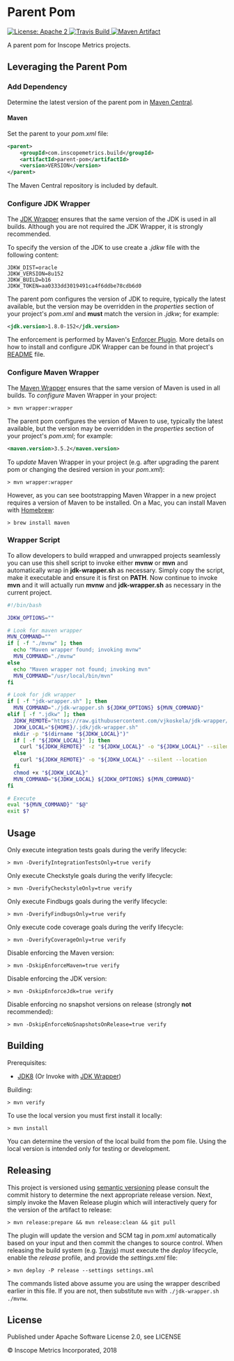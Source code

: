 Parent Pom
==========

<a href="https://raw.githubusercontent.com/InscopeMetrics/parent-pom/master/LICENSE">
    <img src="https://img.shields.io/hexpm/l/plug.svg"
         alt="License: Apache 2">
</a>
<a href="https://travis-ci.org/InscopeMetrics/parent-pom/">
    <img src="https://travis-ci.org/InscopeMetrics/parent-pom.png?branch=master"
         alt="Travis Build">
</a>
<a href="http://search.maven.org/#search%7Cga%7C1%7Cg%3A%22com.inscopemetrics.build%22%20a%3A%22parent-pom%22">
    <img src="https://img.shields.io/maven-central/v/com.inscopemetrics.build/parent-pom.svg"
         alt="Maven Artifact">
</a>

A parent pom for Inscope Metrics projects.


Leveraging the Parent Pom
-------------------------

### Add Dependency

Determine the latest version of the parent pom in [Maven Central](http://search.maven.org/#search%7Cga%7C1%7Cg%3A%22com.inscopemetrics.build%22%20a%3A%22parent-pom%22).

#### Maven

Set the parent to your _pom.xml_ file:

```xml
<parent>
    <groupId>com.inscopemetrics.build</groupId>
    <artifactId>parent-pom</artifactId>
    <version>VERSION</version>
</parent>
```

The Maven Central repository is included by default.

### Configure JDK Wrapper

The [JDK Wrapper](https://github.com/KoskiLabs/jdk-wrapper) ensures that the same version of the JDK is used in all 
builds. Although you are not required the JDK Wrapper, it is strongly recommended.

To specify the version of the JDK to use create a _.jdkw_ file with the following content:

```
JDKW_DIST=oracle
JDKW_VERSION=8u152
JDKW_BUILD=b16
JDKW_TOKEN=aa0333dd3019491ca4f6ddbe78cdb6d0
```

The parent pom configures the version of JDK to require, typically the latest available, but the version may
be overridden in the _properties_ section of your project's _pom.xml_ and __must__ match the version in _.jdkw_; for
example:

```xml
<jdk.version>1.8.0-152</jdk.version>
```

The enforcement is performed by Maven's [Enforcer Plugin](https://maven.apache.org/enforcer/enforcer-rules/requireJavaVersion.html). More 
details on how to install and configure JDK Wrapper can be found in that project's [README](https://github.com/KoskiLabs/jdk-wrapper/blob/master/README.md) file.

### Configure Maven Wrapper

The [Maven Wrapper](https://github.com/rimerosolutions/maven-wrapper) ensures that the same version of Maven is used in
all builds. To _configure_ Maven Wrapper in your project:

```
> mvn wrapper:wrapper
```

The parent pom configures the version of Maven to use, typically the latest available, but the version may
be overridden in the _properties_ section of your project's _pom.xml_; for example:

```xml
<maven.version>3.5.2</maven.version>
```

To _update_ Maven Wrapper in your project (e.g. after upgrading the parent pom or changing the desired version in your _pom.xml_):

```
> mvn wrapper:wrapper
```

However, as you can see bootstrapping Maven Wrapper in a new project requires a version of Maven to be installed. On a Mac, you can install Maven
with [Homebrew](http://brew.sh/):

```
> brew install maven
```

### Wrapper Script

To allow developers to build wrapped and unwrapped projects seamlessly you can use this shell script to invoke either 
__mvnw__ or __mvn__ and automatically wrap in __jdk-wrapper.sh__ as necessary. Simply copy the script, make it 
executable and ensure it is first on __PATH__. Now continue to invoke __mvn__ and it will actually run __mvnw__ and 
__jdk-wrapper.sh__ as necessary in the current project.

```bash
#!/bin/bash

JDKW_OPTIONS=""

# Look for maven wrapper
MVN_COMMAND=""
if [ -f "./mvnw" ]; then
  echo "Maven wrapper found; invoking mvnw"
  MVN_COMMAND="./mvnw"
else
  echo "Maven wrapper not found; invoking mvn"
  MVN_COMMAND="/usr/local/bin/mvn"
fi

# Look for jdk wrapper
if [ -f "jdk-wrapper.sh" ]; then
  MVN_COMMAND="./jdk-wrapper.sh ${JDKW_OPTIONS} ${MVN_COMMAND}"
elif [ -f ".jdkw" ]; then
  JDKW_REMOTE="https://raw.githubusercontent.com/vjkoskela/jdk-wrapper/master/jdk-wrapper.sh"
  JDKW_LOCAL="${HOME}/.jdk/jdk-wrapper.sh"
  mkdir -p "$(dirname "${JDKW_LOCAL}")"
  if [ -f "${JDKW_LOCAL}" ]; then
    curl "${JDKW_REMOTE}" -z "${JDKW_LOCAL}" -o "${JDKW_LOCAL}" --silent --location
  else
    curl "${JDKW_REMOTE}" -o "${JDKW_LOCAL}" --silent --location
  fi
  chmod +x "${JDKW_LOCAL}"
  MVN_COMMAND="${JDKW_LOCAL} ${JDKW_OPTIONS} ${MVN_COMMAND}"
fi

# Execute
eval "${MVN_COMMAND}" "$@"
exit $?
```

Usage
-----

Only execute integration tests goals during the verify lifecycle:
```
> mvn -DverifyIntegrationTestsOnly=true verify
```

Only execute Checkstyle goals during the verify lifecycle:
```
> mvn -DverifyCheckstyleOnly=true verify
```

Only execute Findbugs goals during the verify lifecycle:
```
> mvn -DverifyFindbugsOnly=true verify
```

Only execute code coverage goals during the verify lifecycle:
```
> mvn -DverifyCoverageOnly=true verify
```

Disable enforcing the Maven version:
```
> mvn -DskipEnforceMaven=true verify
```

Disable enforcing the JDK version:
```
> mvn -DskipEnforceJdk=true verify
```

Disable enforcing no snapshot versions on release (strongly __not__ recommended):
```
> mvn -DskipEnforceNoSnapshotsOnRelease=true verify
```

Building
--------

Prerequisites:
* [JDK8](http://www.oracle.com/technetwork/java/javase/downloads/jdk8-downloads-2133151.html) (Or Invoke with [JDK Wrapper](https://github.com/KoskiLabs/jdk-wrapper))

Building:

```
> mvn verify
```

To use the local version you must first install it locally:

```
> mvn install
```

You can determine the version of the local build from the pom file.  Using the local version is intended only for testing or development.

Releasing
---------

This project is versioned using [semantic versioning](http://semver.org/) please consult the commit history to determine
the next appropriate release version. Next, simply invoke the Maven Release plugin which will interactively query for the
version of the artifact to release:

```
> mvn release:prepare && mvn release:clean && git pull
```

The plugin will update the version and SCM tag in _pom.xml_ automatically based on your input and then commit the changes
to source control. When releasing the build system (e.g. [Travis](travis-ci.org)) must execute the _deploy_ lifecycle, 
enable the _release_ profile, and provide the _settings.xml_ file:

```
> mvn deploy -P release --settings settings.xml
```

The commands listed above assume you are using the wrapper described earlier in this file. If you are not, then substitute `mvn` with `./jdk-wrapper.sh ./mvnw`.

License
-------

Published under Apache Software License 2.0, see LICENSE

&copy; Inscope Metrics Incorporated, 2018
